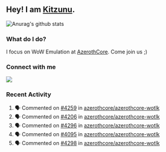 ## Hey! I am [Kitzunu](https://Github.com/Kitzunu).

![Anurag's github stats](https://github-readme-stats.kitzunu.vercel.app/api?username=Kitzunu&show_icons=true)

### What do I do?

I focus on WoW Emulation at [AzerothCore](https://Github.com/AzerothCore). Come join us ;)

### Connect with me
[![](https://img.shields.io/badge/AzerothCore%20Discord-Connect%20with%20me!-green)](https://discord.com/invite/gkt4y2x)

### Recent Activity

<!--START_SECTION:activity-->
1. 🗣 Commented on [#4259](https://github.com/azerothcore/azerothcore-wotlk/issues/4259) in [azerothcore/azerothcore-wotlk](https://github.com/azerothcore/azerothcore-wotlk)
2. 🗣 Commented on [#4206](https://github.com/azerothcore/azerothcore-wotlk/issues/4206) in [azerothcore/azerothcore-wotlk](https://github.com/azerothcore/azerothcore-wotlk)
3. 🗣 Commented on [#4296](https://github.com/azerothcore/azerothcore-wotlk/issues/4296) in [azerothcore/azerothcore-wotlk](https://github.com/azerothcore/azerothcore-wotlk)
4. 🗣 Commented on [#4095](https://github.com/azerothcore/azerothcore-wotlk/issues/4095) in [azerothcore/azerothcore-wotlk](https://github.com/azerothcore/azerothcore-wotlk)
5. 🗣 Commented on [#4298](https://github.com/azerothcore/azerothcore-wotlk/issues/4298) in [azerothcore/azerothcore-wotlk](https://github.com/azerothcore/azerothcore-wotlk)
<!--END_SECTION:activity-->
